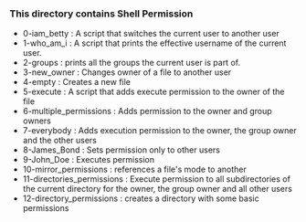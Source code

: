 ### This directory contains Shell Permission
* 0-iam_betty
:  A script that switches the current user to another user
* 1-who_am_i
:  A script that prints the effective username of the current user.
* 2-groups
:  prints all the groups the current user is part of.
* 3-new_owner
: Changes owner of a file to another user
* 4-empty
: Creates a new file
* 5-execute
: A script that adds execute permission to the owner of the file
* 6-multiple_permissions
: Adds permission to the owner and group owners
* 7-everybody
: Adds execution permission to the owner, the group owner and the other users
* 8-James_Bond
: Sets permission only to other users
* 9-John_Doe
: Executes permission
* 10-mirror_permissions
: references a file's mode to another
* 11-directories_permissions
: Execute permission to all subdirectories of the current directory for the owner, the group owner and all other users
* 12-directory_permissions
: creates a directory with some basic permissions
